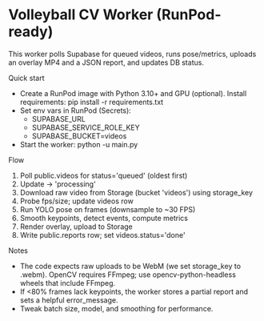 # Volleyball CV Worker (RunPod-ready)

This worker polls Supabase for queued videos, runs pose/metrics, uploads an overlay MP4 and a JSON report, and updates DB status.

Quick start
- Create a RunPod image with Python 3.10+ and GPU (optional). Install requirements:
  pip install -r requirements.txt
- Set env vars in RunPod (Secrets):
  - SUPABASE_URL
  - SUPABASE_SERVICE_ROLE_KEY
  - SUPABASE_BUCKET=videos
- Start the worker:
  python -u main.py

Flow
1) Poll public.videos for status='queued' (oldest first)
2) Update -> 'processing'
3) Download raw video from Storage (bucket 'videos') using storage_key
4) Probe fps/size; update videos row
5) Run YOLO pose on frames (downsample to ~30 FPS)
6) Smooth keypoints, detect events, compute metrics
7) Render overlay, upload to Storage
8) Write public.reports row; set videos.status='done'

Notes
- The code expects raw uploads to be WebM (we set storage_key to .webm). OpenCV requires FFmpeg; use opencv-python-headless wheels that include FFmpeg.
- If <80% frames lack keypoints, the worker stores a partial report and sets a helpful error_message.
- Tweak batch size, model, and smoothing for performance.
